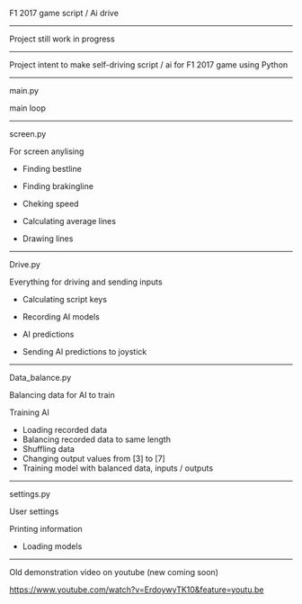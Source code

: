 F1 2017 game script / Ai drive

------------------------------

Project still work in progress

------------------------------

Project intent to make self-driving script / ai for F1 2017 game using Python

------------------------------

main.py



main loop

------------------------------

screen.py

For screen anylising


- Finding bestline

- Finding brakingline

- Cheking speed

- Calculating average lines 

- Drawing lines

------------------------------

Drive.py

Everything for driving and sending inputs


- Calculating script keys

- Recording AI models

- AI predictions

- Sending AI predictions to joystick

------------------------------

Data_balance.py

Balancing data for AI to train

Training AI


- Loading recorded data
- Balancing recorded data to same length
- Shuffling data
- Changing output values from [3] to [7]
- Training model with balanced data, inputs / outputs

------------------------------

settings.py

User settings

Printing information


- Loading models
------------------------------


Old demonstration video on youtube (new coming soon)

https://www.youtube.com/watch?v=ErdoywyTK10&feature=youtu.be
